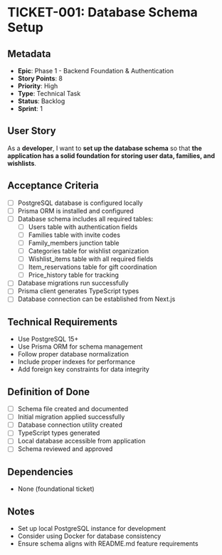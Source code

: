 # TICKET-001: Database Schema Setup

## Metadata
- **Epic**: Phase 1 - Backend Foundation & Authentication
- **Story Points**: 8
- **Priority**: High
- **Type**: Technical Task
- **Status**: Backlog
- **Sprint**: 1

## User Story
As a **developer**, I want to **set up the database schema** so that **the application has a solid foundation for storing user data, families, and wishlists**.

## Acceptance Criteria
- [ ] PostgreSQL database is configured locally
- [ ] Prisma ORM is installed and configured
- [ ] Database schema includes all required tables:
  - [ ] Users table with authentication fields
  - [ ] Families table with invite codes
  - [ ] Family_members junction table
  - [ ] Categories table for wishlist organization
  - [ ] Wishlist_items table with all required fields
  - [ ] Item_reservations table for gift coordination
  - [ ] Price_history table for tracking
- [ ] Database migrations run successfully
- [ ] Prisma client generates TypeScript types
- [ ] Database connection can be established from Next.js

## Technical Requirements
- Use PostgreSQL 15+
- Use Prisma ORM for schema management
- Follow proper database normalization
- Include proper indexes for performance
- Add foreign key constraints for data integrity

## Definition of Done
- [ ] Schema file created and documented
- [ ] Initial migration applied successfully
- [ ] Database connection utility created
- [ ] TypeScript types generated
- [ ] Local database accessible from application
- [ ] Schema reviewed and approved

## Dependencies
- None (foundational ticket)

## Notes
- Set up local PostgreSQL instance for development
- Consider using Docker for database consistency
- Ensure schema aligns with README.md feature requirements 